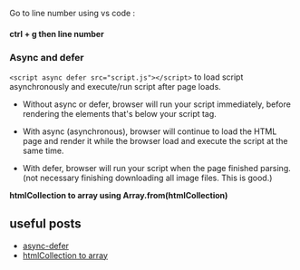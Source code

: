 
Go to line number using vs code : 
#### ctrl + g then line number  



### Async and defer
`<script async defer src="script.js"></script>` to load script asynchronously and execute/run script after page loads.

* Without async or defer, browser will run your script immediately, before rendering the elements that's below your script tag.

* With async (asynchronous), browser will continue to load the HTML page and render it while the browser load and execute the script at the same time.

* With defer, browser will run your script when the page finished parsing. (not necessary finishing downloading all image files. This is good.)

**htmlCollection to array using Array.from(htmlCollection)**

## useful posts
* [async-defer](https://stackoverflow.com/questions/10808109/script-tag-async-defer)
* [htmlCollection to array](https://stackoverflow.com/questions/222841/most-efficient-way-to-convert-an-htmlcollection-to-an-array)
